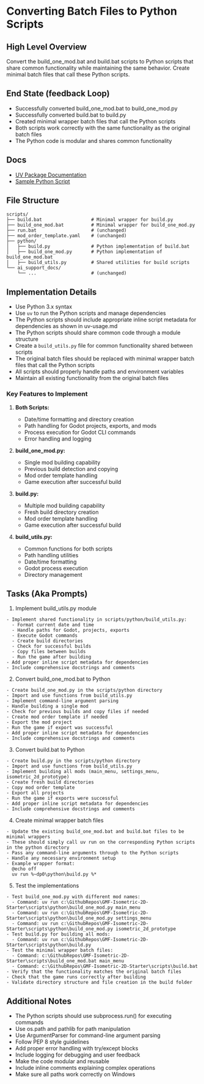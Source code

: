 # Converting Batch Files to Python Scripts

## High Level Overview

Convert the build_one_mod.bat and build.bat scripts to Python scripts that share common functionality while maintaining the same behavior. Create minimal batch files that call these Python scripts.

## End State (feedback Loop)

- Successfully converted build_one_mod.bat to build_one_mod.py
- Successfully converted build.bat to build.py
- Created minimal wrapper batch files that call the Python scripts
- Both scripts work correctly with the same functionality as the original batch files
- The Python code is modular and shares common functionality

## Docs

- [UV Package Documentation](c:\GithubRepos\GMF-Isometric-2D-Starter\scripts\ai_support_docs\uv-usage.md)
- [Sample Python Script](c:\GithubRepos\GMF-Isometric-2D-Starter\scripts\ai_support_docs\run-godot-game.py)

## File Structure

```
scripts/
├── build.bat                  # Minimal wrapper for build.py
├── build_one_mod.bat          # Minimal wrapper for build_one_mod.py
├── run.bat                    # (unchanged)
├── mod_order_template.yaml    # (unchanged)
├── python/
│   ├── build.py               # Python implementation of build.bat
│   ├── build_one_mod.py       # Python implementation of build_one_mod.bat
│   ├── build_utils.py         # Shared utilities for build scripts
└── ai_support_docs/
    └── ...                    # (unchanged)
```

## Implementation Details

- Use Python 3.x syntax
- Use `uv` to run the Python scripts and manage dependencies
- The Python scripts should include appropriate inline script metadata for dependencies as shown in uv-usage.md
- The Python scripts should share common code through a module structure
- Create a `build_utils.py` file for common functionality shared between scripts
- The original batch files should be replaced with minimal wrapper batch files that call the Python scripts
- All scripts should properly handle paths and environment variables
- Maintain all existing functionality from the original batch files

### Key Features to Implement

1. **Both Scripts:**
   - Date/time formatting and directory creation
   - Path handling for Godot projects, exports, and mods
   - Process execution for Godot CLI commands
   - Error handling and logging

2. **build_one_mod.py:**
   - Single mod building capability
   - Previous build detection and copying
   - Mod order template handling
   - Game execution after successful build

3. **build.py:**
   - Multiple mod building capability
   - Fresh build directory creation
   - Mod order template handling
   - Game execution after successful build

4. **build_utils.py:**
   - Common functions for both scripts
   - Path handling utilities
   - Date/time formatting
   - Godot process execution
   - Directory management

## Tasks (Aka Prompts)

1. Implement build_utils.py module
```
- Implement shared functionality in scripts/python/build_utils.py:
  - Format current date and time
  - Handle paths for Godot, projects, exports
  - Execute Godot commands
  - Create build directories
  - Check for successful builds
  - Copy files between builds
  - Run the game after building
- Add proper inline script metadata for dependencies
- Include comprehensive docstrings and comments
```

2. Convert build_one_mod.bat to Python
```
- Create build_one_mod.py in the scripts/python directory
- Import and use functions from build_utils.py
- Implement command-line argument parsing
- Handle building a single mod
- Check for previous builds and copy files if needed
- Create mod order template if needed
- Export the mod project
- Run the game if export was successful
- Add proper inline script metadata for dependencies
- Include comprehensive docstrings and comments
```

3. Convert build.bat to Python
```
- Create build.py in the scripts/python directory
- Import and use functions from build_utils.py
- Implement building all mods (main_menu, settings_menu, isometric_2d_prototype)
- Create fresh build directories
- Copy mod order template
- Export all projects
- Run the game if exports were successful
- Add proper inline script metadata for dependencies
- Include comprehensive docstrings and comments
```

4. Create minimal wrapper batch files
```
- Update the existing build_one_mod.bat and build.bat files to be minimal wrappers
- These should simply call uv run on the corresponding Python scripts in the python directory
- Pass any command-line arguments through to the Python scripts
- Handle any necessary environment setup
- Example wrapper format:
  @echo off
  uv run %~dp0\python\build.py %*
```

5. Test the implementations
```
- Test build_one_mod.py with different mod names:
  - Command: uv run c:\GithubRepos\GMF-Isometric-2D-Starter\scripts\python\build_one_mod.py main_menu
  - Command: uv run c:\GithubRepos\GMF-Isometric-2D-Starter\scripts\python\build_one_mod.py settings_menu
  - Command: uv run c:\GithubRepos\GMF-Isometric-2D-Starter\scripts\python\build_one_mod.py isometric_2d_prototype
- Test build.py for building all mods:
  - Command: uv run c:\GithubRepos\GMF-Isometric-2D-Starter\scripts\python\build.py
- Test the minimal wrapper batch files:
  - Command: c:\GithubRepos\GMF-Isometric-2D-Starter\scripts\build_one_mod.bat main_menu
  - Command: c:\GithubRepos\GMF-Isometric-2D-Starter\scripts\build.bat
- Verify that the functionality matches the original batch files
- Check that the game runs correctly after building
- Validate directory structure and file creation in the build folder
```

## Additional Notes

- The Python scripts should use subprocess.run() for executing commands
- Use os.path and pathlib for path manipulation
- Use ArgumentParser for command-line argument parsing
- Follow PEP 8 style guidelines
- Add proper error handling with try/except blocks
- Include logging for debugging and user feedback
- Make the code modular and reusable
- Include inline comments explaining complex operations
- Make sure all paths work correctly on Windows

